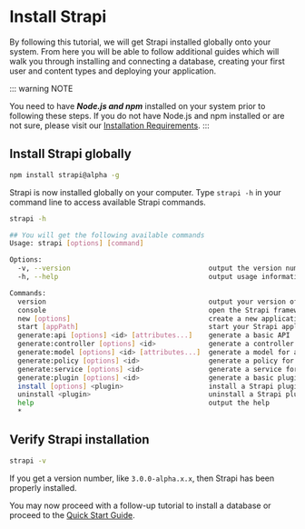 # Install Strapi

By following this tutorial, we will get Strapi installed globally onto your system. From here you will be able to follow additional guides which will walk you through installing and connecting a database, creating your first user and content types and deploying your application.

::: warning NOTE

You need to have ***Node.js and npm*** installed on your system prior to following these steps. If you do not have Node.js and npm installed or are not sure, please visit our [Installation Requirements](/3.x.x/getting-started/install-requirements.html).
:::

## Install Strapi globally

```bash
npm install strapi@alpha -g
```

Strapi is now installed globally on your computer. Type `strapi -h` in your command line to access available Strapi commands.

```bash
strapi -h

## You will get the following available commands
Usage: strapi [options] [command]

Options:
  -v, --version                                  output the version number
  -h, --help                                     output usage information

Commands:
  version                                        output your version of Strapi
  console                                        open the Strapi framework console
  new [options]                                  create a new application
  start [appPath]                                start your Strapi application
  generate:api [options] <id> [attributes...]    generate a basic API
  generate:controller [options] <id>             generate a controller for an API
  generate:model [options] <id> [attributes...]  generate a model for an API
  generate:policy [options] <id>                 generate a policy for an API
  generate:service [options] <id>                generate a service for an API
  generate:plugin [options] <id>                 generate a basic plugin
  install [options] <plugin>                     install a Strapi plugin
  uninstall <plugin>                             uninstall a Strapi plugin
  help                                           output the help
  *
```

## Verify Strapi installation 

```bash
strapi -v
```

If you get a version number, like `3.0.0-alpha.x.x`, then Strapi has been properly installed.

You may now proceed with a follow-up tutorial to install a database or proceed to the [Quick Start Guide](/3.x.x/getting-started/quick-start.html).



